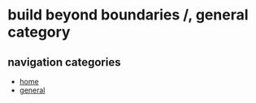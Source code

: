 # build beyond boundaries /, general category

## navigation categories
* [home](/)
* [general](/general/)
